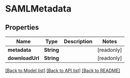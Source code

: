 # SAMLMetadata

## Properties
Name | Type | Description | Notes
------------ | ------------- | ------------- | -------------
**metadata** | **String** |  | [readonly] 
**downloadUrl** | **String** |  | [readonly] 

[[Back to Model list]](../README.md#documentation-for-models) [[Back to API list]](../README.md#documentation-for-api-endpoints) [[Back to README]](../README.md)


